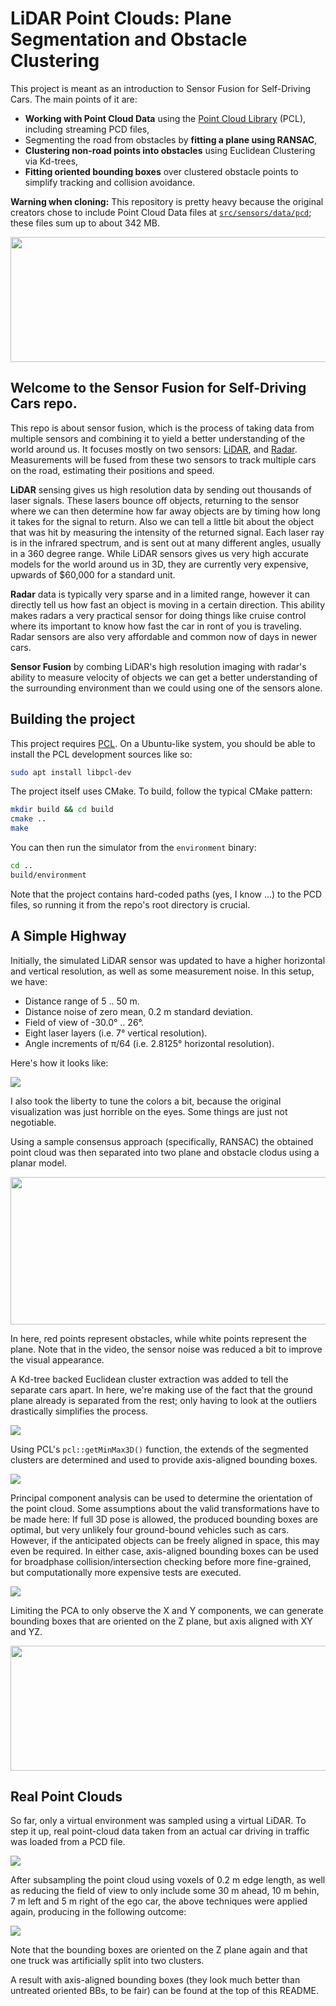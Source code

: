 # LiDAR Point Clouds: Plane Segmentation and Obstacle Clustering

This project is meant as an introduction to Sensor Fusion for Self-Driving Cars. The main points of it are:

- **Working with Point Cloud Data** using the [Point Cloud Library](https://pointcloudlibrary.github.io/) (PCL), including streaming PCD files,
- Segmenting the road from obstacles by **fitting a plane using RANSAC**,
- **Clustering non-road points into obstacles** using Euclidean Clustering via Kd-trees,
- **Fitting oriented bounding boxes** over clustered obstacle points to simplify tracking and collision avoidance.

**Warning when cloning:** This repository is pretty heavy because the original creators chose to include
Point Cloud Data files at [`src/sensors/data/pcd`](src/sensors/data/pcd); these files sum up to about 342 MB.

<img src="media/submission.webp" width="800" height="200" />

## Welcome to the Sensor Fusion for Self-Driving Cars repo.

This repo is about sensor fusion, which is the process of
taking data from multiple sensors and combining it to yield a better
understanding of the world around us. It focuses mostly on two
sensors: [LiDAR](https://en.wikipedia.org/wiki/Lidar), and 
[Radar](https://en.wikipedia.org/wiki/Radar).
Measurements will be fused from these two sensors to track multiple
cars on the road, estimating their positions and speed.

**LiDAR** sensing gives us high resolution data by sending out thousands of
laser signals. These lasers bounce off objects, returning to the sensor where
we can then determine how far away objects are by timing how long it takes
for the signal to return. Also we can tell a little bit about the object
that was hit by measuring the intensity of the returned signal. Each laser
ray is in the infrared spectrum, and is sent out at many different angles,
usually in a 360 degree range. While LiDAR sensors gives us very high
accurate models for the world around us in 3D, they are currently very
expensive, upwards of $60,000 for a standard unit.

**Radar** data is typically very sparse and in a limited range, however it
can directly tell us how fast an object is moving in a certain direction.
This ability makes radars a very practical sensor for doing things like
cruise control where its important to know how fast the car in ront of you
is traveling. Radar sensors are also very affordable and common now of days
in newer cars.

**Sensor Fusion** by combing LiDAR's high resolution imaging with radar's
ability to measure velocity of objects we can get a better understanding
of the surrounding environment than we could using one of the sensors alone.

## Building the project

This project requires [PCL](https://pointcloudlibrary.github.io/). On a
Ubuntu-like system, you should be able to install the PCL development
sources like so:

```bash
sudo apt install libpcl-dev
```

The project itself uses CMake. To build, follow the typical CMake pattern:

```bash
mkdir build && cd build
cmake ..
make
```

You can then run the simulator from the `environment` binary:

```bash
cd ..
build/environment
```

Note that the project contains hard-coded paths (yes, I know ...)
to the PCD files, so running it from the repo's root directory is crucial.

## A Simple Highway

Initially, the simulated LiDAR sensor was updated to have a higher
horizontal and vertical resolution, as well as some measurement noise.
In this setup, we have:

- Distance range of 5 .. 50 m.
- Distance noise of zero mean, 0.2 m standard deviation.
- Field of view of -30.0° .. 26°.
- Eight laser layers (i.e. 7° vertical resolution).
- Angle increments of π/64 (i.e. 2.8125° horizontal resolution).

Here's how it looks like:

![](media/lidar-updated.png)

I also took the liberty to tune the colors a bit, because the original
visualization was just horrible on the eyes. Some things are just not negotiable.

Using a sample consensus approach (specifically, RANSAC) the obtained
point cloud was then separated into two plane and obstacle clodus
using a planar model.

<img src="media/point-cloud-separation.webp" width="800" height="236" />

In here, red points represent obstacles, while white points represent
the plane. Note that in the video, the sensor noise was reduced a bit
to improve the visual appearance.

A Kd-tree backed Euclidean cluster extraction was added to tell the separate
cars apart. In here, we're making use of the fact that the ground plane
already is separated from the rest; only having to look at the outliers
drastically simplifies the process.

![](media/cluster-segmentation.png)

Using PCL's `pcl::getMinMax3D()` function, the extends of the segmented
clusters are determined and used to provide axis-aligned bounding boxes.

![](media/euclidean-cluster-extraction.png)

Principal component analysis can be used to determine the orientation of
the point cloud. Some assumptions about the valid transformations have
to be made here: If full 3D pose is allowed, the produced bounding boxes
are optimal, but very unlikely four ground-bound vehicles such as cars.
However, if the anticipated objects can be freely aligned in space,
this may even be required.
In either case, axis-aligned bounding boxes can be used for broadphase
collision/intersection checking before more fine-grained, but
computationally more expensive tests are executed. 

![](media/fully-oriented-bounding-box.png)

Limiting the PCA to only observe the X and Y components, we can generate
bounding boxes that are oriented on the Z plane, but axis aligned with
XY and YZ.

<img src="media/z-oriented-bounding-box.webp" width="800" height="200" />

## Real Point Clouds

So far, only a virtual environment was sampled using a virtual LiDAR.
To step it up, real point-cloud data taken from an actual car driving
in traffic was loaded from a PCD file.

![](media/real-pcd.png)

After subsampling the point cloud using voxels of 0.2 m edge length,
as well as reducing the field of view to only include some 30 m ahead,
10 m behin, 7 m left and 5 m right of the ego car, the above techniques
were applied again, producing in the following outcome:

![](media/real-pcd-obb.png)

Note that the bounding boxes are oriented on the Z plane again and that
one truck was artificially split into two clusters.

A result with axis-aligned bounding boxes (they look much better
than untreated oriented BBs, to be fair) can be found at the top of this
README.
